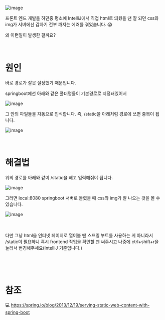 
![image](https://user-images.githubusercontent.com/79133602/135301483-cc8454a9-37af-4741-8ad6-0861ad9c883a.png)

프론트 엔드 개발을 하던중 평소에 IntelliJ에서 직접 html로 띄웠을 땐 잘 되던 css와 img가 서버에선 갑자기 전부 깨지는 에러를 겪었습니다. 😱
<br/>

왜 이런일이 발생한 걸까요?
<br/><br/><br/>

# 원인

바로 경로가 잘못 설정했기 때문입니다. 

springboot에선 아래와 같은 폴더명들이 기본경로로 지정돼있어서 

![image](https://user-images.githubusercontent.com/79133602/135304257-d6f98ae8-eff2-472a-8578-f96dc6816aba.png)

그 안의 파일들을 자동으로 인식합니다. 즉, /static을 아래처럼 경로에 쓰면 중복이 됩니다. 

![image](https://user-images.githubusercontent.com/79133602/135302928-3a203a05-72de-4461-abfb-c57f6a11c368.png)
<br/><br/><br/>

# 해결법

위의 경로를 아래와 같이 /static을 빼고 입력해줘야 됩니다. 

![image](https://user-images.githubusercontent.com/79133602/135302820-7a85a80b-7af9-41d8-96e3-49afa797f1c7.png)

그러면  local:8080 springboot 서버로 돌렸을 때 css와 img가 잘 나오는 것을 볼 수 있습니다. 

![image](https://user-images.githubusercontent.com/79133602/135301843-9c3b3466-0639-489c-8913-6fdb846fb64c.png)

<br/><br/>
다만 그냥 html을 인터넷 페이지로 열어볼 땐 스프링 부트를 사용하는 게 아니라서 /static이 필요하니 혹시 frontend 작업을 확인할 땐 써주시고 나중에 ctrl+shift+r을 눌러서 변경해주세요(IntelliJ 기준입니다.)

<br/><br/><br/>
# 참조

💻 <https://spring.io/blog/2013/12/19/serving-static-web-content-with-spring-boot>
